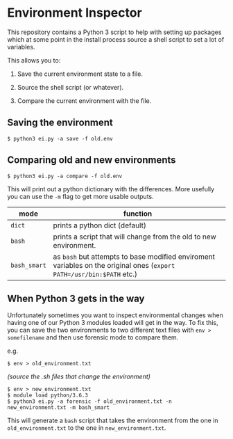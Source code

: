 # Environment Inspector

This repository contains a Python 3 script to help with setting up packages which at some point in the install process source a shell script to set a lot of variables.

This allows you to:

1. Save the current environment state to a file.

2. Source the shell script (or whatever).

3. Compare the current environment with the file.

## Saving the environment

```none
$ python3 ei.py -a save -f old.env
```

## Comparing old and new environments

```none
$ python3 ei.py -a compare -f old.env
```

This will print out a python dictionary with the differences.  More usefully you can use the `-m` flag to get more usable outputs.

| mode         | function                                                                                                              |
|--------------|-----------------------------------------------------------------------------------------------------------------------|
| `dict`       | prints a python dict (default)                                                                                        |
| `bash`       | prints a script that will change from the old to new environment.                                                     |                     
| `bash_smart` | as `bash` but attempts to base modified enviroment variables on the original ones (`export PATH=/usr/bin:$PATH` etc.) |

## When Python 3 gets in the way

Unfortunately sometimes you want to inspect environmental changes when having one of our Python 3 modules loaded will get in the way.  To fix this, you can save the two environments to two different text files with `env > somefilename` and then use forensic mode to compare them.

e.g.

```none
$ env > old_environment.txt
```
*(source the .sh files that change the environment)*
```none
$ env > new_environment.txt
$ module load python/3.6.3
$ python3 ei.py -a forensic -f old_environment.txt -n new_environment.txt -m bash_smart
```

This will generate a `bash` script that takes the environment from the one in `old_environment.txt` to the one in `new_environment.txt`.
